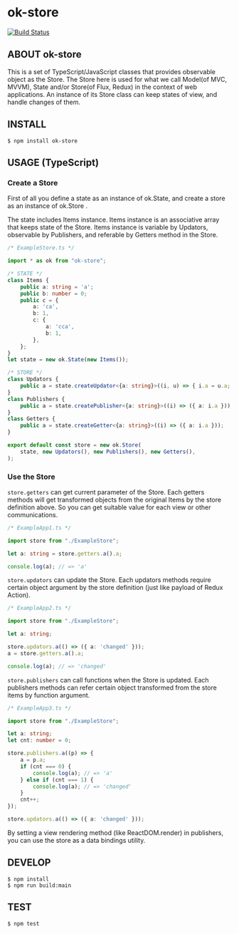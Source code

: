 # ok-store

[![Build Status](https://travis-ci.org/ykdr2017/ok-store.svg?branch=master)](https://travis-ci.org/ykdr2017/ok-store)

## ABOUT ok-store

This is a set of TypeScript/JavaScript classes that provides observable object as the Store.
The Store here is used for what we call Model(of MVC, MVVM), State and/or Store(of Flux, Redux) in the context of web applications.
An instance of its Store class can keep states of view, and handle changes of them.

## INSTALL

```Shell
$ npm install ok-store
```

## USAGE (TypeScript)

### Create a Store

First of all you define a state as an instance of ok.State,
and create a store as an instance of ok.Store .

The state includes Items instance.
Items instance is an associative array that keeps state of the Store.
Items instance is variable by Updators, observable by Publishers,
and referable by Getters method in the Store.

```TypeScript
/* ExampleStore.ts */

import * as ok from "ok-store";

/* STATE */
class Items {
	public a: string = 'a';
	public b: number = 0;
	public c = {
		a: 'ca',
		b: 1,
		c: {
			a: 'cca',
			b: 1,
		},
	};
}
let state = new ok.State(new Items());

/* STORE */
class Updators {
	public a = state.createUpdator<{a: string}>((i, u) => { i.a = u.a; });
}
class Publishers {
	public a = state.createPublisher<{a: string}>((i) => ({ a: i.a }));
}
class Getters {
	public a = state.createGetter<{a: string}>((i) => ({ a: i.a }));
}

export default const store = new ok.Store(
    state, new Updators(), new Publishers(), new Getters(),
);
```

### Use the Store

`store.getters` can get current parameter of the Store.
Each getters methods will get transformed objects from the original Items by the store definition above.
So you can get suitable value for each view or other communications.

```TypeScript
/* ExampleApp1.ts */

import store from "./ExampleStore";

let a: string = store.getters.a().a;

console.log(a); // => 'a'
```

`store.updators` can update the Store.
Each updators methods require certain object argument by the store definition 
(just like payload of Redux Action).

```TypeScript
/* ExampleApp2.ts */

import store from "./ExampleStore";

let a: string;

store.updators.a(() => ({ a: 'changed' }));
a = store.getters.a().a;

console.log(a); // => 'changed'

```

`store.publishers` can call functions when the Store is updated.
Each publishers methods can refer certain object transformed from the store items by function argument.

```TypeScript
/* ExampleApp3.ts */

import store from "./ExampleStore";

let a: string;
let cnt: number = 0;

store.publishers.a((p) => {
    a = p.a;
    if (cnt === 0) {
        console.log(a); // => 'a'
    } else if (cnt === 1) {
        console.log(a); // => 'changed'
    }
    cnt++;
});

store.updators.a(() => ({ a: 'changed' }));
```

By setting a view rendering method (like ReactDOM.render) in publishers,
you can use the store as a data bindings utility.

## DEVELOP

```Shell
$ npm install
$ npm run build:main
```

## TEST

```Shell
$ npm test
```
